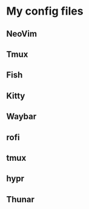 # My config files

## NeoVim

## Tmux

## Fish

## Kitty

## Waybar

## rofi

## tmux

## hypr

## Thunar
